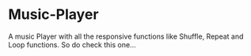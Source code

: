 # Music-Player
A music Player with all the responsive functions like Shuffle, Repeat and Loop functions. So do check this one...
